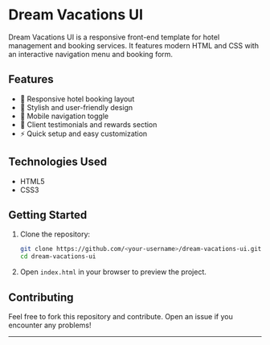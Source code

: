# Dream Vacations UI

Dream Vacations UI is a responsive front-end template for hotel management and booking services. It features modern HTML and CSS with an interactive navigation menu and booking form.

## Features
- 🏨 Responsive hotel booking layout
- 🎨 Stylish and user-friendly design
- 📱 Mobile navigation toggle
- 💬 Client testimonials and rewards section
- ⚡ Quick setup and easy customization

## Technologies Used
- HTML5
- CSS3

## Getting Started
1. Clone the repository:
    ```bash
    git clone https://github.com/<your-username>/dream-vacations-ui.git
    cd dream-vacations-ui
    ```
2. Open `index.html` in your browser to preview the project.

## Contributing
Feel free to fork this repository and contribute. Open an issue if you encounter any problems!  

---
